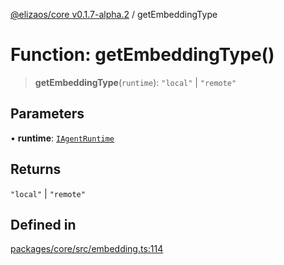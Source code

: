 [@elizaos/core v0.1.7-alpha.2](../index.md) / getEmbeddingType

# Function: getEmbeddingType()

> **getEmbeddingType**(`runtime`): `"local"` \| `"remote"`

## Parameters

• **runtime**: [`IAgentRuntime`](../interfaces/IAgentRuntime.md)

## Returns

`"local"` \| `"remote"`

## Defined in

[packages/core/src/embedding.ts:114](https://github.com/elizaos/eliza/blob/main/packages/core/src/embedding.ts#L114)
